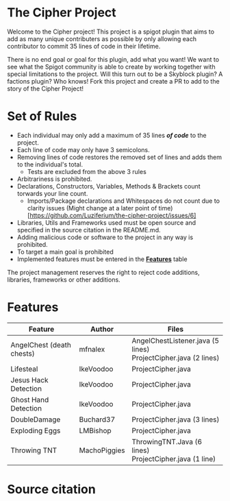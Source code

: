 # The Cipher Project

Welcome to the Cipher project! This project is a spigot plugin that aims to add as many unique contributers as possible by
only allowing each contributor to commit 35 lines of code in their lifetime.

There is no end goal or goal for this plugin, add what you want! We want to see what the Spigot community is able to create by
working together with special limitations to the project. Will this turn out to be a Skyblock plugin? A factions plugin? Who knows! Fork this project
and create a PR to add to the story of the Cipher Project!


# Set of Rules
- Each individual may only add a maximum of 35 lines <b><i>of code</i></b> to the project.
- Each line of code may only have 3 semicolons.
- Removing lines of code restores the removed set of lines and adds them to the individual's total.
  - Tests are excluded from the above 3 rules
- Arbitrariness is prohibited.
- Declarations, Constructors, Variables, Methods & Brackets count torwards your line count.
  - Imports/Package declarations and Whitespaces do not count due to clarity issues (Might change at a later point of time) [https://github.com/Luziferium/the-cipher-project/issues/6]
- Libraries, Utils and Frameworks used must be open source and specified in the source citation in the README.md.
- Adding malicious code or software to the project in any way is prohibited.
- To target a main goal is prohibited
- Implemented features must be entered in the <b>[Features](#Features)</b> table

The project management reserves the right to reject code additions, libraries, frameworks or other additions.

# Features
| Feature                   | Author       | Files                                                             |
|---------------------------|--------------|-------------------------------------------------------------------|
| AngelChest (death chests) | mfnalex      | AngelChestListener.java (5 lines)<br>ProjectCipher.java (2 lines) |
| Lifesteal                 | IkeVoodoo    | ProjectCipher.java                                                |
| Jesus Hack Detection      | IkeVoodoo    | ProjectCipher.java                                                |
| Ghost Hand Detection      | IkeVoodoo    | ProjectCipher.java                                                |
| DoubleDamage              | Buchard37    | ProjectCipher.java (3 lines)                                      |
| Exploding Eggs            | LMBishop     | ProjectCipher.java                                                |
| Throwing TNT              | MachoPiggies | ThrowingTNT.Java (6 lines)<br>ProjectCipher.java (1 line)         |

# Source citation
